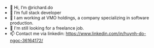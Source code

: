 - 👋 Hi, I’m @richard.do
- 👀 I’m full stack developer
- 🌱 I am working at VMO holdings, a company specializing in software production.
- 💞️ I'm still looking for a freelance job.
- 📫 Contact me via linkedin: https://www.linkedin.com/in/huynh-do-ngoc-36164172/

<!---
ptit9x/ptit9x is a ✨ special ✨ repository because its `README.md` (this file) appears on your GitHub profile.
You can click the Preview link to take a look at your changes.
--->
